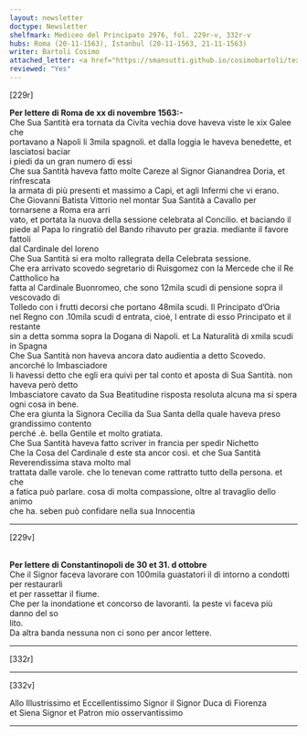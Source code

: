 ```yaml
---
layout: newsletter
doctype: Newsletter
shelfmark: Mediceo del Principato 2976, fol. 229r-v, 332r-v
hubs: Roma (20-11-1563), Istanbul (20-11-1563, 21-11-1563)
writer: Bartoli Cosimo
attached_letter: <a href="https://smansutti.github.io/cosimobartoli/texts/2976_092/">2976_092</a>
reviewed: "Yes"
---
```


[229r]  
  
  
<strong>Per lettere di Roma de xx di novembre 1563:-</strong>  
Che Sua Santità era tornata da Civita vechia dove haveva viste le xix Galee che  
portavano a Napoli li 3mila spagnoli. et dalla loggia le haveva benedette, et lasciatosi baciar  
i piedi da un gran numero di essi  
Che sua Santità haveva fatto molte Careze al Signor Gianandrea Doria, et rinfrescata  
la armata di più presenti et massimo a Capi, et agli Infermi che vi erano.  
Che Giovanni Batista Vittorio nel montar Sua Santità a Cavallo per tornarsene a Roma era arri  
vato, et portata la nuova della sessione celebrata al Concilio. et baciando il  
piede al Papa lo ringratiò del Bando rihavuto per grazia. mediante il favore fattoli  
dal Cardinale del loreno  
Che Sua Santità si era molto rallegrata della Celebrata sessione.  
Che era arrivato scovedo segretario di Ruisgomez con la Mercede che il Re Cattholico ha  
fatta al Cardinale Buonromeo, che sono 12mila scudi di pensione sopra il vescovado di  
Tolledo con i frutti decorsi che portano 48mila scudi. Il Principato d’Oria  
nel Regno con .10mila scudi d entrata, cioè, l entrate di esso Principato et il restante  
sin a detta somma sopra la Dogana di Napoli. et La Naturalità di xmila scudi  
in Spagna  
Che Sua Santità non haveva ancora dato audientia a detto Scovedo. ancorché lo Imbasciadore  
li havessi detto che egli era quivi per tal conto et aposta di Sua Santità. non haveva però detto  
Imbasciatore cavato da Sua Beatitudine risposta resoluta alcuna ma si spera ogni cosa in bene.  
Che era giunta la Signora Cecilia da Sua Santa della quale haveva preso grandissimo contento  
perché .è. bella Gentile et molto gratiata.  
Che Sua Santità haveva fatto scriver in francia per spedir Nichetto  
Che la Cosa del Cardinale d este sta ancor così. et che Sua Santità Reverendissima stava molto mal  
trattata dalle varole. che lo tenevan come rattratto tutto della persona. et che  
a fatica può parlare. cosa di molta compassione, oltre al travaglio dello animo  
che ha. seben può confidare nella sua Innocentia  
  
---  

[229v]  
  
  
<br/><strong>Per lettere di Constantinopoli de 30 et 31. d ottobre</strong>  
Che il Signor faceva lavorare con 100mila guastatori il dì intorno a condotti per restaurarli  
et per rassettar il fiume.  
Che per la inondatione et concorso de lavoranti. la peste vi faceva più danno del so  
lito.  
Da altra banda nessuna non ci sono per ancor lettere.  
  
---  

[332r]  
  
  
  
---  

[332v]  
  
  
Allo Illustrissimo et Eccellentissimo Signor il Signor Duca di Fiorenza  
et Siena Signor et Patron mio osservantissimo  
  
---  

